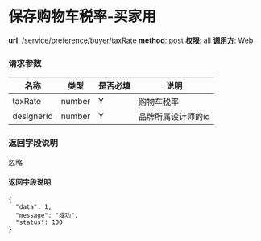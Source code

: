保存购物车税率-买家用
=======

**url**: /service/preference/buyer/taxRate
**method**: post
**权限**: all
**调用方**: Web

### 请求参数
|    名称    |  类型  | 是否必填 |        说明        |
|------------|--------|----------|--------------------|
| taxRate    | number | Y        | 购物车税率         |
| designerId | number | Y        | 品牌所属设计师的id |

### 返回字段说明

忽略

#### 返回字段说明

```
{
  "data": 1,
  "message": "成功",
  "status": 100
}
```